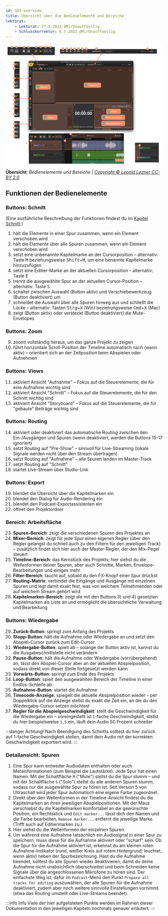 ```yaml
---
id: GUI-overview
title: Übersicht über die Bedienelemente und Bereiche
lektorat:
    - Lektorat: 27.3.2022 @MirUnauffaellig
    - Schlusskorrektur: 6.7.2022 @MirUnauffaellig
---
```


<!-- @todo: Links auf  Git main umziehen -->
<!-- @todo: Links auf die entsprechenden Kapitel hinzufügen Git main umziehen -->

![Übersicht der Bedienelemente](https://raw.githubusercontent.com/Ultraschall/ultraschall-manual/main/assets/images/GUI-Gesamtuebersicht/Uebersichta.png) **Übersicht**: *Bedienelemente und Bereiche | [Copyright © Leonid Lezner CC-BY 2.0](https://raw.githubusercontent.com/leonidlezner/ultraschall-tutorial/main/docs/downloads/Quick-Info-Ultraschall.pdf)*


## Funktionen der Bedienelemente

### Buttons: Schnitt

(Eine ausführliche Beschreibung der Funktionen findest du im [Kapitel Schnitt](./Schnitt.md).)

1. hält die Elemente in einer Spur zusammen, wenn ein Element verschoben wird
2. hält die Elemente über alle Spuren zusammen, wenn ein Element verschoben wird
3. setzt eine unbenannte Kapitelmarke an der Cursorposition – alternativ: Taste <kbd>M</kbd> beziehungsweise <kbd>Shift</kbd>+<kbd>M</kbd>, um eine benannte Kapitelmarke hinzuzufügen
4. setzt eine Editier-Marke an der aktuellen Cursorposition – alternativ: Taste <kbd>E</kbd>
5. trennt die ausgewählte Spur an der aktuellen Cursor-Position – alternativ: Taste <kbd>S</kbd>
6. schaltet zwischen Auswahl (Button aktiv) und Verschiebewerkzeug (Button deaktiviert) um
7. schneidet die Auswahl über alle Spuren hinweg aus und schließt die Lücke – alternativ: Tasten <kbd>Strg</kbd>+<kbd>X</kbd> (Win) beziehungsweise <kbd>Cmd</kbd>+<kbd>X</kbd> (Mac)
8. zeigt (Button aktiv) oder versteckt (Button deaktiviert) die Mute-Envelopes

### Buttons: Zoom

9. zoomt vollständig heraus, um das ganze Projekt zu zeigen
10. führt horizontale Scroll-Position der Timeline automatisch nach (wenn aktiv) – orientiert sich an der Zeitposition beim Abspielen oder Aufnehmen

### Buttons: Views

11. aktiviert Ansicht "Aufnahme" – Fokus auf die Steuerelemente, die für eine Aufnahme wichtig sind
12. aktiviert Ansicht "Schnitt" – Fokus auf die Steuerelemente, die für den Schnitt wichtig sind
13. aktiviert Ansicht "Storyboard" – Fokus auf die Steuerelemente, die für "gebaute" Beiträge wichtig sind

### Buttons: Routing

14. aktiviert oder deaktiviert das automatische Routing zwischen den Ein-/Ausgängen und Spuren (wenn deaktiviert, werden die Buttons 15-17 ignoriert)
15. setzt Routing auf "Pre-Show" – sinnvoll für Live-Streaming (lokale Signale werden nicht über den Stream übertragen)
16. setzt Routing auf "Aufnahme" – alle Spuren landen im Master-Track
17. setzt Routing auf "Schnitt"
18. startet Live-Stream über Studio-Link

### Buttons: Export

19.  blendet die Übersicht über die Kapitelmarken ein
20.  blendet den Dialog für Audio-Rendering ein
21.  blendet den Podcast-Exportassistenten ein
22.  öffnet den Projektordner

### Bereich: Arbeitsfläche

23. **Spuren-Bereich**: zeigt die verschiedenen Spuren des Projektes an
24. **Mixer-Bereich**: zeigt für jede Spur einen eigenen Regler (über den Regler gelangst du schnell auch zu den Filtern für den jeweiligen Track) – zusätzlich findet sich hier auch der Master-Regler, der den Mix-Pegel steuert
25. **Timeline-Bereich**: das Kernstück des Projekts; hier siehst du die Wellenformen deiner Spuren, aber auch Schnitte, Marken, Envelope-Bearbeitungen und einiges mehr
26. **Filter-Bereich**: taucht auf, sobald du den FX-Knopf einer Spur drückst
27. **Routing-Matrix**: verbindet die Eingänge und Ausgänge mit einzelnen Spuren und legt damit exakt fest, was von welchem Teilnehmenden oder auf welchem Stream gehört wird 
28. **Kapitelmarken-Bereich**: zeigt die mit den Buttons 3) und 4) gesetzten Kapitelmarken als Liste an und ermöglicht die übersichtliche Verwaltung und Bearbeitung

### Buttons: Wiedergabe

29. **Zurück-Button**: springt zum Anfang des Projekts
30. **Stopp-Button**: hält die Aufnahme oder Wiedergabe an und setzt den Abspiel-Cursor zurück zum Edit-Cursor
31. **Wiedergabe-Button**: spielt ab – solange der Button aktiv ist, kannst du die Ausgabeschnittstelle nicht verändern <!-- @todo. Was ist mit "Ausgabeschnittstelle gemeint? -->
32. **Pause-Button**: hält die Aufnahme oder Wiedergabe (vorrübergehend) an, lässt den Abspiel-Cursor aber an der aktuellen Abspielposition, sodass direkt von dieser Stelle fortgesetzt werden kann
33. **Vorwärts-Button**: springt zum Ende des Projekts
34. **Loop-Button**: spielt den ausgewählten Bereich der Timeline in einer Endlos-Schleife ab
35. **Aufnahme-Button**: startet die Aufnahme
36. **Timecode-Anzeige**: spiegelt die aktuelle Abspielposition wieder – per Doppelklick auf die Anzeige stellst du exakt die Zeit ein, an die du den Wiedergabe-Cursor setzen möchtest
37. **Regler für die Abspielgeschwindigkeit**: stellt die Geschwindigkeit für die Wiedergabe ein – voreingestellt ist `1`-fache Geschwindigkeit, stellst du hier beispielsweise `1,5` ein, läuft dein Audio 50 Prozent schneller

:::danger Achtung!
Nach Beendigung des Schnitts solltest du hier zurück auf 1-fache Geschwindigkeit stellen, damit dein Audio mit der korrekten Geschwindigkeit exportiert wird. <!-- @todo: verifizieren, ob das in der aktuellen Version auch noch so ist. -->
:::

### Detailansicht: Spuren

1.   Eine Spur kann entweder Audiodaten enthalten oder auch Metainformationen (zum Beispiel die Lautstärke). Jede Spur hat einen Namen. Mit der Schaltfläche `M` ("Mute") stellst du die Spur stumm – und mit der Schaltfläche `S` ("Solo") stellst du alle anderen Spuren stumm, sodass nur die ausgewählte Spur zu hören ist. Seit Version 5 von Ultraschall wird jeder Spur automatisch eine eigene Farbe zugeordnet.
2.   Direkt über den Wellenformen in der Timeline-Ansicht findest du die Kapitelmarken an ihren jeweiligen Abspielpositionen. Mit der Maus verschiebst du die Kapitelmarken komfortabel an die gewünschte Position, ein Rechtsklick und `Edit marker...` lässt dich den Namen und die Farbe bearbeiten, `Remove marker...` entfernt die jeweilige Marke. (Trifft auch auf Editiermarken zu.)
3.   Hier siehst du die Wellenformen der einzelnen Spuren.
4.   Um während eine Aufnahme tatsächlich ein Audiosignal in einer Spur zu speichern, muss diese für die Aufnahme aktiviert oder "scharf" sein. Ob die Spur für die Aufnahme aktiviert ist, erkennst du am kleinen roten Aufnahme-Indikator (rund, weißer Kreis auf rotem Hintergrund; leuchtet, wenn aktiv) neben der Spurbezeichnung. Hast du die Aufnahme beendet, solltest du alle Spuren wieder deaktivieren, damit du deine Aufnahme nicht unabsichtlich überschreibst und beim Schneiden keine Signale über die angeschlossenen Mikrofone zu hören sind. Der einfachste Weg ist, dafür im `Podcast`-Menü den Punkt `Prepare all tracks for editing` auszuwählen, der alle Spuren für die Aufnahme deaktiviert, zudem aber noch weitere sinnvolle Einstellungen vornimmt (etwa das Routing umstellt oder Live-Streams beendet).

:::info Info
Viele der hier aufgelisteten Punkte werden im Rahmen dieser Dokumentation in den jeweiligen Kapiteln nochmals genauer erläutert.
:::
